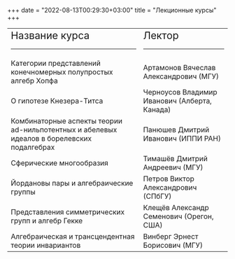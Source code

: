 +++
date = "2022-08-13T00:29:30+03:00"
title = "Лекционные курсы"
+++
<table style="text-align: left; width: 100%;" cellpadding="2" cellspacing="2">
<tbody>
<tr>
<td><big><big>Название
курса</big></big><hr class="page-header-hr" /></td>
<td><big><big>Лектор</big></big><hr class="page-header-hr" /></td>
</tr>
<tr>
<td>
Категории представлений конечномерных полупростых алгебр Хопфа
</td>
<td>Артамонов Вячеслав Александрович (МГУ)</td>
</tr>
<tr>
<td>О гипотезе Кнезера-Титса</td>
<td>Черноусов Владимир Иванович (Алберта, Канада)</td>
</tr>
<tr>
<td>
Комбинаторные аспекты теории ad-нильпотентных и абелевых идеалов в борелевских подалгебрах
</td>
<td>Панюшев Дмитрий Иванович (ИППИ РАН)</td>
</tr>
<tr>
<td>Сферические многообразия</td>
<td>Тимашёв Дмитрий Андреевич (МГУ)</td>
</tr>
<tr><td>
Йордановы пары и алгебраические группы
</td>
<td>Петров Виктор Александрович (СПбГУ)</td></tr>
<tr><td>
Представления симметрических групп и алгебр Гекке
</td>
<td>Клещёв Александр Семенович (Орегон, США)</td></tr>
<tr><td>
Алгебраическая и трансцендентная теории инвариантов
</td><td>Винберг Эрнест Борисович (МГУ)</td></tr>
</tbody>
</table>

